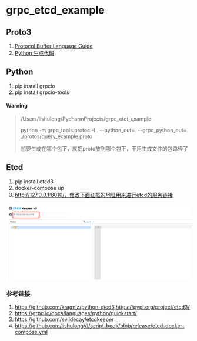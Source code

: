 # grpc_etcd_example



## Proto3

1. [Protocol Buffer Language Guide](https://developers.google.com/protocol-buffers/docs/proto3)
2. [Python 生成代码](https://developers.google.com/protocol-buffers/docs/reference/python-generated)



## Python

1. pip install grpcio
2. pip install grpcio-tools



#### Warning

> /Users/lishulong/PycharmProjects/grpc_etct_example
>
> python -m grpc_tools.protoc -I . --python_out=. --grpc_python_out=.  ./protos/query_example.proto 
>
> 想要生成在哪个包下，就把proto放到哪个包下，不用生成文件的包路径了



## Etcd

1. pip install etcd3
2. docker-compose up
3. http://127.0.0.1:8010/，修改下面红框的地址用来进行etcd的服务链接

![image-20201023104717549](image-20201023104717549.png)







### 参考链接

1. https://github.com/kragniz/python-etcd3,https://pypi.org/project/etcd3/
2. https://grpc.io/docs/languages/python/quickstart/
3. https://github.com/evildecay/etcdkeeper
4. https://github.com/lishulongVI/script-book/blob/release/etcd-docker-compose.yml

